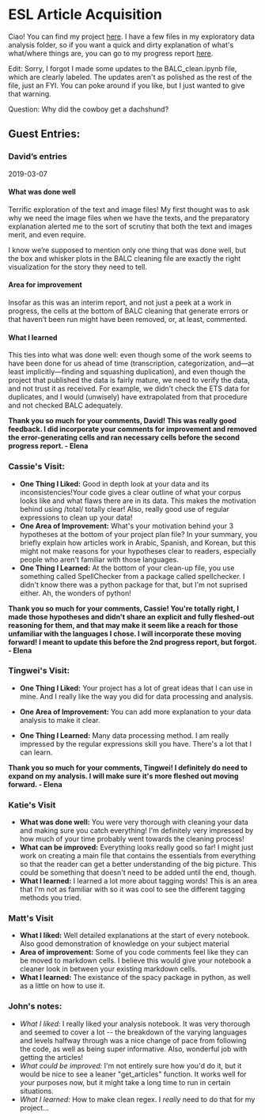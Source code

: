 # ESL Article Acquisition

Ciao! You can find my project [here](https://github.com/Data-Science-for-Linguists-2019/ESL-Article-Acquisition). I have a few files in my exploratory data analysis folder, so if you want a quick and dirty explanation of what's what/where things are, you can go to my progress report [here](https://github.com/Data-Science-for-Linguists-2019/ESL-Article-Acquisition/blob/master/progress_report.md).

Edit: Sorry, I forgot I made some updates to the BALC_clean.ipynb file, which are clearly labeled. The updates aren't as polished as the rest of the file, just an FYI. You can poke around if you like, but I just wanted to give that warning.

Question: Why did the cowboy get a dachshund?

## Guest Entries:

### David’s entries

2019-03-07

#### What was done well

Terrific exploration of the text and image files! My first thought was to ask why we need the image files when we have the texts, and the preparatory explanation alerted me to the sort of scrutiny that both the text and images merit, and even require.

I know we’re supposed to mention only one thing that was done well, but the box and whisker plots in the BALC cleaning file are exactly the right visualization for the story they need to tell.

#### Area for improvement

Insofar as this was an interim report, and not just a peek at a work in progress, the cells at the bottom of BALC cleaning that generate errors or that haven’t been run might have been removed, or, at least, commented.

#### What I learned

This ties into what was done well: even though some of the work seems to have been done for us ahead of time (transcription, categorization, and—at least implicitly—finding and squashing duplication), and even though the project that published the data is fairly mature, we need to verify the data, and not trust it as received. For example, we didn’t check the ETS data for duplicates, and I would (unwisely) have extrapolated from that procedure and not checked BALC adequately.

__**Thank you so much for your comments, David! This was really good feedback. I did incorporate your comments for improvement and removed the error-generating cells and ran necessary cells before the second progress report. - Elena**__


### Cassie's Visit:
* **One Thing I Liked:** Good in depth look at your data and its
inconsistencies!Your code gives a clear outline of what your corpus
looks like and what flaws there are in its data. This makes the
motivation behind using /total/ totally clear! Also, really good use of
regular expressions to clean up your data!
* **One Area of Improvement:** What's your motivation behind your 3
hypotheses at the bottom of your project plan file? In your summary, you
briefly explain how articles work in Arabic, Spanish, and Korean, but
this might not make reasons for your hypotheses clear to readers,
especially people who aren't familiar with those languages.
* **One Thing I Learned:** At the bottom of your clean-up file, you use
something called SpellChecker from a package called spellchecker. I
didn't know there was a python package for that, but I'm not suprised
either. Ah, the wonders of python!

__**Thank you so much for your comments, Cassie! You're totally right, I made those hypotheses and didn't share an explicit and fully fleshed-out reasoning for them, and that may make it seem like a reach for those unfamiliar with the languages I chose. I will incorporate these moving forward! I meant to update this before the 2nd progress report, but forgot. - Elena**__

### Tingwei's Visit:
* **One Thing I Liked:** Your project has a lot of great ideas that I can use in mine. And I really like the way you did for data processing and analysis.

* **One Area of Improvement:** You can add more explanation to your data analysis to make it clear.

* **One Thing I Learned:** Many data processing method. I am really impressed by the regular expressions skill you have. There's a lot that I can learn.

__**Thank you so much for your comments, Tingwei! I definitely do need to expand on my analysis. I will make sure it's more fleshed out moving forward. - Elena**__


### Katie's Visit
- **What was done well:** You were very thorough with cleaning your data and making sure you catch everything! I'm definitely very impressed by how much of your time probably went towards the cleaning process!
- **What can be improved:** Everything looks really good so far! I might just work on creating a main file that contains the essentials from everything so that the reader can get a better understanding of the big picture. This could be something that doesn't need to be added until the end, though.
- **What I learned:** I learned a lot more about tagging words! This is an area that I'm not as familiar with so it was cool to see the different tagging methods you tried.

### Matt's Visit
- __What I liked:__ Well detailed explanations at the start of every notebook. Also good demonstration of knowledge on your subject material 
- __Area of improvement:__ Some of you code comments feel like they can be moved to markdown cells. I believe this would give your notebook a cleaner look in between your existing markdown cells.
- __What I learned:__ The existance of the spacy package in python, as well as a little on how to use it. 

### John's notes:
- *What I liked:* I really liked your analysis notebook. It was very 
thorough and seemed to cover a lot -- the breakdown of the varying 
languages and levels halfway through was a nice change of pace from 
following the code, as well as being super informative. Also, wonderful 
job with getting the articles!
- *What could be improved:* I'm not entirely sure how you'd do it, but 
it would be nice to see a leaner "get_articles" function. It works well 
for your purposes now, but it might take a long time to run in certain 
situations. 
- *What I learned:* How to make clean regex. I _really_ need to do that 
for my project...
